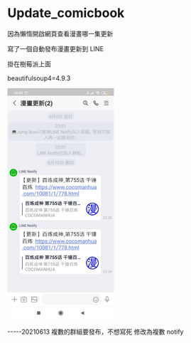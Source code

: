 # Update_comicbook

因為懶惰開啟網頁查看漫畫哪一集更新

寫了一個自動發布漫畫更新到 LINE 

掛在樹莓派上面

beautifulsoup4=4.9.3

<img src="https://github.com/Jump-Bow/Update_comicbook/blob/main/comicbook_update.jpg" width="240">


-----20210613
複數的群組要發布，不想寫死
修改為複數 notify 
